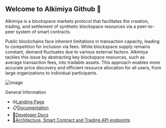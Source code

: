 ## Welcome to Alkimiya Github 👋

Alkimiya is a blockspace markets protocol that facilitates the creation, trading, and settlement of synthetic blockspace resources via a peer-to-peer system of smart contracts.

Public blockchains face inherent limitations in transaction capacity, leading to competition for inclusion via fees. While blockspace supply remains constant, demand fluctuates due to various external factors. Alkimiya tackles this issue by abstracting key blockspace resources, such as average transaction fees, into tradable assets. This approach enables more accurate price discovery and efficient resource allocation for all users, from large organizations to individual participants.

![image](https://github.com/user-attachments/assets/865eadec-51b2-42d2-a213-ca064b6efb87)

General Information
- 🌐[Landing Page](https://alkimiya.io/)
- 📋[Documentation](https://docs.alkimiya.io/)
- 🎯[Developer Docs](https://docs.alkimiya.io/reference/introduction)
- 💎[Architecture, Smart Contract and Trading API endpoints](https://docs.alkimiya.io/reference/architecture)


